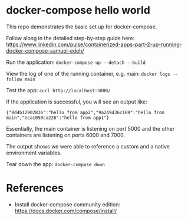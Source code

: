 # docker-compose hello world

This repo demonstrates the basic set up for docker-compose. 

Follow along in the detailed step-by-step guide here: https://www.linkedin.com/pulse/containerized-apps-part-2-up-running-docker-compose-samuel-edeh/

Run the application: `docker-compose up --detach --build`

View the log of one of the running container, e.g. main: `docker logs --follow main`

Test the app: `curl http://localhost:5000/` 

If the application is successful, you will see an output like:

```
{"0d4b12902836":"hello from app2","9a249436c169":"hello from main","eca1050ca226":"hello from app1"}
```
Essentially, the main container is listening on port 5000 and the other containers are listening on ports 6000 and 7000.

The output shows we were able to reference a custom and a native environment variables.

Tear down the app: `docker-compose down`

# References
- Install docker-compose community edition: https://docs.docker.com/compose/install/ 
